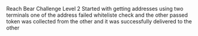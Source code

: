 Reach Bear Challenge Level 2
Started with getting addresses using two terminals
one of the address failed whiteliste check and the other passed
token was collected from the other 
and it was successfully delivered to the other
